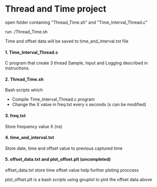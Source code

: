 # Thread and Time project

open folder containing "Thread_Time.sh" and "Time_Interval_Thread.c"

run ./Thread_Time.sh

Time and offset data will be saved to time_and_interval.txt file

#### 1. Time_Interval_Thread.c ####

C program that create 3 thread Sample, Input and Logging described in instructions.

#### 2. Thread_Time.sh ####

Bash scripts which
- Compile Time_Interval_Thread.c program
- Change the X value in freq.txt every x seconds (x can be modified)

#### 3. freq.txt ####

Store frequency value X (ns)

#### 4. time_and_interval.txt ####

Store date, time and offset value to previous captured time

#### 5. offset_data.txt and plot_offset.plt (uncompleted) ####

offset_data.txt store time offset value help further ploting proccess

plot_offset.plt is a bash scripts using gnuplot to plot the offset data above
